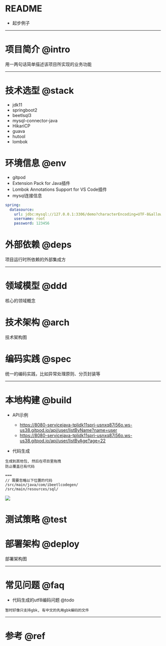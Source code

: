 # README

- 起步例子

---

# 项目简介 @intro

用一两句话简单描述该项目所实现的业务功能

---

# 技术选型 @stack

- jdk11
- springboot2
- beetlsql3
- mysql-connector-java
- HikariCP
- guava
- hutool
- lombok

# 环境信息 @env

- gitpod 
- Extension Pack for Java插件
- Lombok Annotations Support for VS Code插件
- mysql连接信息

```yml
spring:
  datasource:
    url: jdbc:mysql://127.0.0.1:3306/demo?characterEncoding=UTF-8&allowMultiQueries=true&serverTimezone=GMT%2B8
    username: root
    password: 123456
```

# 外部依赖 @deps

项目运行时所依赖的外部集成方

---

# 领域模型 @ddd

核心的领域概念

# 技术架构 @arch

技术架构图

# 编码实践 @spec

统一的编码实践，比如异常处理原则、分页封装等

---

# 本地构建 @build

- API示例
  - https://8080-servicejava-tpljdk11spri-usnxq87i56o.ws-us38.gitpod.io/api/user/listByName?name=user
  - https://8080-servicejava-tpljdk11spri-usnxq87i56o.ws-us38.gitpod.io/api/user/listByAge?age=22

- 代码生成

```
生成到其他包, 然后在项目里拖拽
防止覆盖已有代码

===
// 需要忽略以下位置的代码
/src/main/java/com/ibeetlcodegen/
/src/main/resources/sql/
```

![](https://luo0412.oss-cn-hangzhou.aliyuncs.com/1648279561998-cDWA8fjDWCFM.png)

# 测试策略 @test

# 部署架构 @deploy

部署架构图

---

# 常见问题 @faq

- 代码生成的utf8编码问题 @todo

```
暂时好像只支持gbk, 有中文的先用gbk编码的文件
```

---

# 参考 @ref